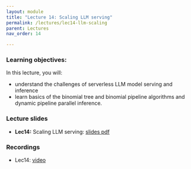 ```yaml
---
layout: module
title: "Lecture 14: Scaling LLM serving"
permalink: /lectures/lec14-llm-scaling
parent: Lectures
nav_order: 14

---
```


### Learning objectives:

In this lecture, you will:

* understand the challenges of serverless LLM model serving and inference
* learn basics of the binomial tree and binomial pipeline algorithms and dynamic pipeline parallel inference. 


### Lecture slides

* **Lec14:** Scaling LLM serving: [slides pdf](https://edstem.org/us/courses/72907/discussion/6469711)


### Recordings

* Lec14: [video](https://edstem.org/us/courses/72907/discussion/6469709)


